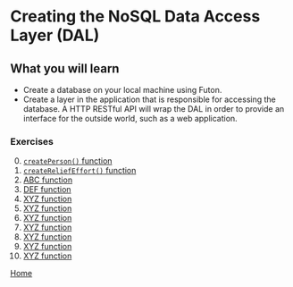# Creating the NoSQL Data Access Layer (DAL)

## What you will learn

- Create a database on your local machine using Futon.
- Create a layer in the application that is responsible for accessing the database.  A  HTTP RESTful API will wrap the DAL in order to provide an interface for the outside world, such as a web application.

### Exercises

0. [`createPerson()` function](/DAL/1)
0. [`createReliefEffort()` function](/DAL/2)
0. [ABC function](/DAL/3)
0. [DEF function](/DAL/4)
0. [XYZ function](/DAL/5)
0. [XYZ function](/DAL/6)
0. [XYZ function](/DAL/7)
0. [XYZ function](/DAL/8)
0. [XYZ function](/DAL/9)
0. [XYZ function](/DAL/10)
0. [XYZ function](/DAL/11)

[Home](/)
